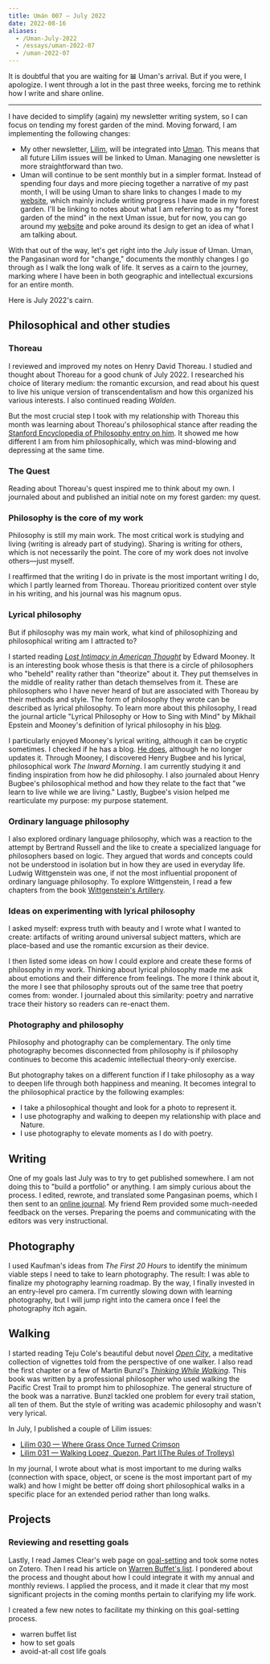 ```yaml
---
title: Umán 007 — July 2022
date: 2022-08-16
aliases:
  - /Uman-July-2022
  - /essays/uman-2022-07
  - /uman-2022-07
---
```

It is doubtful that you are waiting for 𝌡 Uman's arrival. But if you were, I apologize. I went through a lot in the past three weeks, forcing me to rethink how I write and share online.

***

I have decided to simplify (again) my newsletter writing system, so I can focus on tending my forest garden of the mind. Moving forward, I am implementing the following changes:

- My other newsletter, [Lilim](lilim), will be integrated into [Uman](uman). This means that all future Lilim issues will be linked to Uman. Managing one newsletter is more straightforward than two.
- Uman will continue to be sent monthly but in a simpler format. Instead of spending four days and more piecing together a narrative of my past month, I will be using Uman to share links to changes I made to my [website](https://vinceimbat.com/), which mainly include writing progress I have made in my forest garden. I'll be linking to notes about what I am referring to as my "forest garden of the mind" in the next Uman issue, but for now, you can go around my [website](https://vinceimbat.com/) and poke around its design to get an idea of what I am talking about.

With that out of the way, let's get right into the July issue of Uman. Uman, the Pangasinan word for "change," documents the monthly changes I go through as I walk the long walk of life. It serves as a cairn to the journey, marking where I have been in both geographic and intellectual excursions for an entire month.

Here is July 2022's cairn.

## Philosophical and other studies

### Thoreau

I reviewed and improved my notes on Henry David Thoreau. I studied and thought about Thoreau for a good chunk of July 2022. I researched his choice of literary medium: the romantic excursion, and read about his quest to live his unique version of transcendentalism and how this organized his various interests. I also continued reading *Walden*.

But the most crucial step I took with my relationship with Thoreau this month was learning about Thoreau's philosophical stance after reading the [Stanford Encyclopedia of Philosophy entry on him](https://plato.stanford.edu/entries/thoreau/). It showed me how different I am from him philosophically, which was mind-blowing and depressing at the same time.

### The Quest

Reading about Thoreau's quest inspired me to think about my own. I journaled about and published an initial note on my forest garden: my quest.

### Philosophy is the core of my work

Philosophy is still my main work. The most critical work is studying and living (writing is already part of studying). Sharing is writing for others, which is not necessarily the point. The core of my work does not involve others—just myself.

I reaffirmed that the writing I do in private is the most important writing I do, which I partly learned from Thoreau. Thoreau prioritized content over style in his writing, and his journal was his magnum opus.

### Lyrical philosophy

But if philosophy was my main work, what kind of philosophizing and philosophical writing am I attracted to?

I started reading *[Lost Intimacy in American Thought](https://www.goodreads.com/book/show/7035186-lost-intimacy-in-american-thought)* by Edward Mooney. It is an interesting book whose thesis is that there is a circle of philosophers who "beheld" reality rather than "theorize" about it. They put themselves in the middle of reality rather than detach themselves from it. These are philosophers who I have never heard of but are associated with Thoreau by their methods and style. The form of philosophy they wrote can be described as lyrical philosophy. To learn more about this philosophy, I read the journal article "Lyrical Philosophy or How to Sing with Mind" by Mikhail Epstein and Mooney's definition of lyrical philosophy in his [blog](https://edmooneyblog.wordpress.com/2012/07/15/lyrical-philosophy/).

I particularly enjoyed Mooney's lyrical writing, although it can be cryptic sometimes. I checked if he has a blog. [He does](https://edmooneyblog.wordpress.com/), although he no longer updates it. Through Mooney, I discovered Henry Bugbee and his lyrical, philosophical work *The Inward Morning*. I am currently studying it and finding inspiration from how he did philosophy. I also journaled about Henry Bugbee's philosophical method and how they relate to the fact that "we learn to live while we are living." Lastly, Bugbee's vision helped me rearticulate my purpose: my purpose statement.

### Ordinary language philosophy

I also explored ordinary language philosophy, which was a reaction to the attempt by Bertrand Russell and the like to create a specialized language for philosophers based on logic. They argued that words and concepts could not be understood in isolation but in how they are used in everyday life. Ludwig Wittgenstein was one, if not the most influential proponent of ordinary language philosophy. To explore Wittgenstein, I read a few chapters from the book [Wittgenstein's Artillery](https://www.goodreads.com/book/show/55871660-wittgenstein-s-artillery).

### Ideas on experimenting with lyrical philosophy

I asked myself: express truth with beauty and I wrote what I wanted to create: artifacts of writing around universal subject matters, which are place-based and use the romantic excursion as their device.

I then listed some ideas on how I could explore and create these forms of philosophy in my work. Thinking about lyrical philosophy made me ask about emotions and their difference from feelings. The more I think about it, the more I see that philosophy sprouts out of the same tree that poetry comes from: wonder. I journaled about this similarity: poetry and narrative trace their history so readers can re-enact them.

### Photography and philosophy

Philosophy and photography can be complementary. The only time photography becomes disconnected from philosophy is if philosophy continues to become this academic intellectual theory-only exercise.

But photography takes on a different function if I take philosophy as a way to deepen life through both happiness and meaning. It becomes integral to the philosophical practice by the following examples:

- I take a philosophical thought and look for a photo to represent it.
- I use photography and walking to deepen my relationship with place and Nature.
- I use photography to elevate moments as I do with poetry.

## Writing

One of my goals last July was to try to get published somewhere. I am not doing this to "build a portfolio" or anything. I am simply curious about the process. I edited, rewrote, and translated some Pangasinan poems, which I then sent to an [online journal](https://tldtd.org/). My friend Rem provided some much-needed feedback on the verses. Preparing the poems and communicating with the editors was very instructional.

## Photography

I used Kaufman's ideas from *The First 20 Hours* to identify the minimum viable steps I need to take to learn photography. The result: I was able to finalize my photography learning roadmap. By the way, I finally invested in an entry-level pro camera. I'm currently slowing down with learning photography, but I will jump right into the camera once I feel the photography itch again.

## Walking

I started reading Teju Cole's beautiful debut novel *[Open City](https://www.goodreads.com/book/show/8526694-open-city)*, a meditative collection of vignettes told from the perspective of one walker. I also read the first chapter or a few of Martin Bunzl's *[Thinking While Walking](https://www.goodreads.com/en/book/show/58017939-thinking-while-walking)*. This book was written by a professional philosopher who used walking the Pacific Crest Trail to prompt him to philosophize. The general structure of the book was a narrative. Bunzl tackled one problem for every trail station, all ten of them. But the style of writing was academic philosophy and wasn't very lyrical.

In July, I published a couple of Lilim issues:
- [Lilim 030 — Where Grass Once Turned Crimson](lilim/030)
- [Lilim 031 — Walking Lopez, Quezon, Part I(The Rules of Trolleys)](lilim/031)

In my journal, I wrote about what is most important to me during walks (connection with space, object, or scene is the most important part of my walk) and how I might be better off doing short philosophical walks in a specific place for an extended period rather than long walks.

## Projects

### Reviewing and resetting goals

Lastly, I read James Clear's web page on [goal-setting](https://jamesclear.com/goal-setting) and took some notes on Zotero. Then I read his article on [Warren Buffet's list](https://jamesclear.com/buffett-focus). I pondered about the process and thought about how I could integrate it with my annual and monthly reviews. I applied the process, and it made it clear that my most significant projects in the coming months pertain to clarifying my life work.

I created a few new notes to facilitate my thinking on this goal-setting process.
- warren buffet list
- how to set goals
- avoid-at-all cost life goals